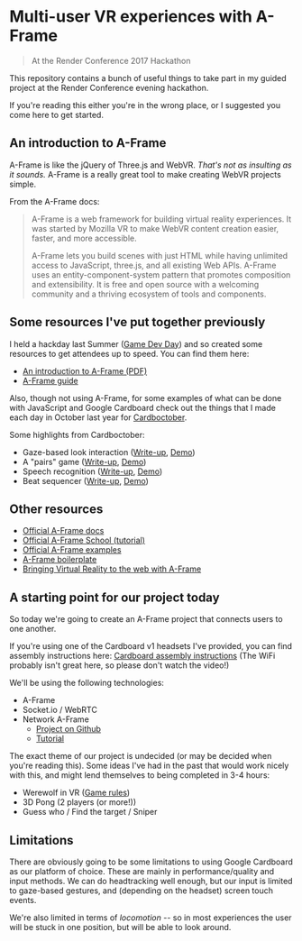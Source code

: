 # Multi-user VR experiences with A-Frame
> At the Render Conference 2017 Hackathon

This repository contains a bunch of useful things to take part in my guided project at the Render Conference evening hackathon.

If you're reading this either you're in the wrong place, or I suggested you come here to get started.


## An introduction to A-Frame

A-Frame is like the jQuery of Three.js and WebVR. _That's not as insulting as it sounds._ A-Frame is a really great tool to make creating WebVR projects simple.

From the A-Frame docs:

> A-Frame is a web framework for building virtual reality experiences. It was started by Mozilla VR to make WebVR content creation easier, faster, and more accessible.
>
> A-Frame lets you build scenes with just HTML while having unlimited access to JavaScript, three.js, and all existing Web APIs. A-Frame uses an entity-component-system pattern that promotes composition and extensibility. It is free and open source with a welcoming community and a thriving ecosystem of tools and components.


## Some resources I've put together previously

I held a hackday last Summer ([Game Dev Day](http://gamedevday.club/)) and so created some resources to get attendees up to speed. You can find them here:

- [An introduction to A-Frame (PDF)](https://github.com/omgmog/gdd-2016/blob/master/Intro%20to%20A-Frame.pdf)
- [A-Frame guide](http://blog.omgmog.net/gdd-aframe-guide/)

Also, though not using A-Frame, for some examples of what can be done with JavaScript and Google Cardboard check out the things that I made each day in October last year for [Cardboctober](https://cardboctober.xyz/).

Some highlights from Cardboctober:

- Gaze-based look interaction ([Write-up](https://blog.omgmog.net/post/cardboctober-03/), [Demo](https://cardboctober.xyz/max/03/))
- A "pairs" game ([Write-up](https://blog.omgmog.net/post/cardboctober-06/), [Demo](https://cardboctober.xyz/max/06/))
- Speech recognition ([Write-up](https://blog.omgmog.net/post/cardboctober-09/), [Demo](https://cardboctober.xyz/max/09/))
- Beat sequencer ([Write-up](https://blog.omgmog.net/post/cardboctober-11/), [Demo](https://cardboctober.xyz/max/11/))


## Other resources

- [Official A-Frame docs](https://aframe.io/docs/)
- [Official A-Frame School (tutorial)](https://aframe.io/aframe-school/)
- [Official A-Frame examples](https://aframe.io/aframe/examples/)
- [A-Frame boilerplate](https://github.com/aframevr/aframe-boilerplate/)
- [Bringing Virtual Reality to the web with A-Frame](http://tengio.com/blog/bringing-vr-to-the-web-a-frame/)

## A starting point for our project today

So today we're going to create an A-Frame project that connects users to one another. 

If you're using one of the Cardboard v1 headsets I've provided, you can find assembly instructions here: [Cardboard assembly instructions](https://vr.briztech.co.uk/instructions.html) (The WiFi probably isn't great here, so please don't watch the video!)

We'll be using the following technologies:

- A-Frame
- Socket.io / WebRTC
- Network A-Frame
  - [Project on Github](https://github.com/haydenjameslee/networked-aframe)
  - [Tutorial](https://github.com/haydenjameslee/networked-aframe/blob/master/docs/Tutorial:%20Create%20your%20first%20Networked-Aframe%20experience.md)


The exact theme of our project is undecided (or may be decided when you're reading this). Some ideas I've had in the past that would work nicely with this, and might lend themselves to being completed in 3-4 hours:

- Werewolf in VR ([Game rules](http://www.brenbarn.net/werewolf/rules.html))
- 3D Pong (2 players (or more!))
- Guess who / Find the target / Sniper

## Limitations

There are obviously going to be some limitations to using Google Cardboard as our platform of choice. These are mainly in performance/quality and input methods. We can do headtracking well enough, but our input is limited to gaze-based gestures, and (depending on the headset) screen touch events.

We're also limited in terms of _locomotion_ -- so in most experiences the user will be stuck in one position, but will be able to look around.
